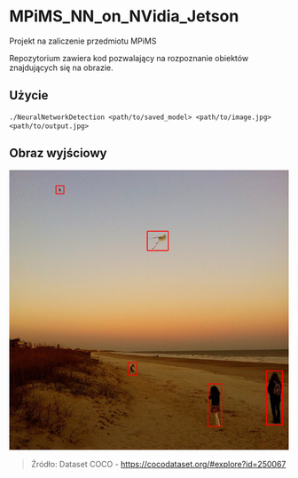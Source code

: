 # MPiMS_NN_on_NVidia_Jetson
 Projekt na zaliczenie przedmiotu MPiMS

Repozytorium zawiera kod pozwalający na rozpoznanie obiektów znajdujących się na obrazie.

## Użycie
```
./NeuralNetworkDetection <path/to/saved_model> <path/to/image.jpg> <path/to/output.jpg>
```

## Obraz wyjściowy
![nn_prediction.jpeg](./nn_prediction.jpeg)
> Źródło: Dataset COCO - https://cocodataset.org/#explore?id=250067